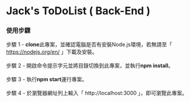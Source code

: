 # Jack's ToDoList ( Back-End )
### 使用步驟
步驟 1 - <b>clone</b>此專案，並確認電腦是否有安裝Node.js環境，若無請至「 https://nodejs.org/en/ 」下載及安裝。<br>
<br>
步驟 2 - 開啟命令提示字元並將目錄切換到此專案，並執行<b>npm install</b>。<br>
<br>
步驟 3 - 執行<b>npm start</b>運行專案。<br>
<br>
步驟 4 - 於瀏覽器網址列上輸入「 http://localhost:3000 」，即可瀏覽此專案。<br>
